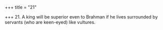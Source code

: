 +++
title = "21"

+++
21. A king will be superior even to Brahman if he lives surrounded by servants (who are keen-eyed) like vultures.

